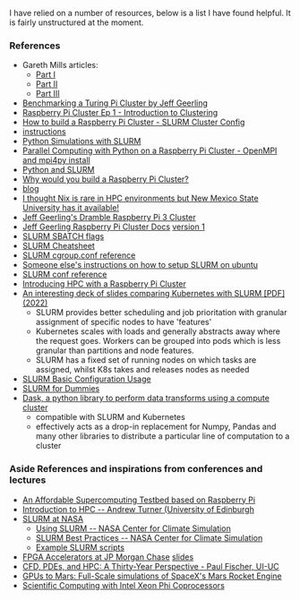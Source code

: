 I have relied on a number of resources, below is a list I have found helpful.
It is fairly unstructured at the moment.

### References
- Gareth Mills articles: 
  - [Part I](https://glmdev.medium.com/building-a-raspberry-pi-cluster-784f0df9afbd)
  - [Part II](https://glmdev.medium.com/building-a-raspberry-pi-cluster-aaa8d1f3d2ca)
  - [Part III](https://glmdev.medium.com/building-a-raspberry-pi-cluster-f5f2446702e8)
- [Benchmarking a Turing Pi Cluster by Jeff Geerling](https://www.youtube.com/watch?v=IoMxpndlDWI)
- [Raspberry Pi Cluster Ep 1 - Introduction to Clustering](https://www.youtube.com/watch?v=kgVz4-SEhbE)
- [How to build a Raspberry Pi Cluster - SLURM Cluster Config](https://www.youtube.com/watch?v=l5n62HgSQF8)
- [instructions](https://www.youtube.com/redirect?event=video_description&redir_token=QUFFLUhqa3Z2Qkg3V2MwZGxhMUxfc1hBWm9WZGNzMWx4Z3xBQ3Jtc0trbHRxZmxPcTh1eUdXd1RUNEhCM1daWEhPY0JuaHlsUjYwYVJCYldzVkN4aHI5dEFzRmNVZGhtRDZfdHBlN0E4Y0RYNHc4OFlwRUVRc1d6Y2g1OWdHd2xxTGg3ODlaZ0JJSWU1NVRFRE5yZWhKRWozYw&q=https%3A%2F%2Fglmdev.medium.com%2Fbuilding-a-raspberry-pi-cluster-aaa8d1f3d2ca&v=iJnuLnPeoj8)
- [Python Simulations with SLURM](https://www.youtube.com/watch?v=iJnuLnPeoj8)
- [Parallel Computing with Python on a Raspberry Pi Cluster - OpenMPI and mpi4py install](https://www.youtube.com/watch?v=caXD_6JMXfA)
- [Python and SLURM](https://www.youtube.com/watch?app=desktop&v=4lKcou1-3OY)
- [Why would you build a Raspberry Pi Cluster?](https://www.youtube.com/watch?v=8zXG4ySy1m8)
- [blog](https://www.jeffgeerling.com/blog/2021/why-build-raspberry-pi-cluster)
- [I thought Nix is rare in HPC environments but New Mexico State University has it available!](https://hpc.nmsu.edu/discovery/software/nix/)
- [Jeff Geerling's Dramble Raspberry Pi 3 Cluster](https://github.com/geerlingguy/raspberry-pi-dramble)
- [Jeff Geerling Raspberry Pi Cluster Docs](https://github.com/geerlingguy/pi-cluster) [version 1](https://github.com/geerlingguy/turing-pi-cluster)
- [SLURM SBATCH flags](https://slurm.schedmd.com/sbatch.html)
- [SLURM Cheatsheet](https://slurm.schedmd.com/pdfs/summary.pdf)
- [SLURM cgroup.conf reference](https://slurm.schedmd.com/cgroup.conf.html)
- [Someone else's instructions on how to setup SLURM on ubuntu](https://github.com/MagdyA/Slurm-ubuntu-20.04.1)
- [SLURM conf reference](https://slurm.schedmd.com/slurm.conf.html)
- [Introducing HPC with a Raspberry Pi Cluster](https://www.youtube.com/watch?v=HwPUdhu35n4)
- [An interesting deck of slides comparing Kubernetes with SLURM [PDF] (2022)](https://slurm.schedmd.com/SC22/Slurm-and-or-vs-Kubernetes.pdf)
  - SLURM provides better scheduling and job prioritation with granular assignment of specific nodes to have 'features'
  - Kubernetes scales with loads and generally abstracts away where the request goes. Workers can be grouped into pods which is less granular than partitions and node features.
  - SLURM has a fixed set of running nodes on which tasks are assigned, whilst K8s takes and releases nodes as needed
- [SLURM Basic Configuration Usage](https://slurm.schedmd.com/slurm_ug_2011/Basic_Configuration_Usage.pdf)
- [SLURM for Dummies](https://github.com/scottgriffinm/slurm-for-dummies)
- [Dask, a python library to perform data transforms using a compute cluster](https://www.dask.org/get-started)
  - compatible with SLURM and Kubernetes
  - effectively acts as a drop-in replacement for Numpy, Pandas and many other libraries to distribute a particular line of computation to a cluster


### Aside References and inspirations from conferences and lectures
- [An Affordable Supercomputing Testbed based on Raspberry Pi](https://www.youtube.com/watch?v=78H-4KqVvrg)
- [Introduction to HPC -- Andrew Turner (University of Edinburgh](https://www.youtube.com/watch?v=i3cpkJ6iszk)
- [SLURM at NASA](https://www.nccs.nasa.gov/sites/default/docs/tutorials/Intro_Slurm_2020-11.pdf)
  - [Using SLURM -- NASA Center for Climate Simulation](https://www.nccs.nasa.gov/nccs-users/instructional/using-slurm)
  - [SLURM Best Practices -- NASA Center for Climate Simulation](https://www.nccs.nasa.gov/nccs-users/instructional/using-slurm/best-practices)
  - [Example SLURM scripts](https://www.nccs.nasa.gov/nccs-users/instructional/using-slurm/example)
- [FPGA Accelerators at JP Morgan Chase](https://www.youtube.com/watch?v=9NqX1ETADn0) [slides](http://web.stanford.edu/class/ee380/Abstracts/110511-slides.pdf)
- [CFD, PDEs, and HPC: A Thirty-Year Perspective - Paul Fischer, UI-UC](https://www.youtube.com/watch?v=46AwtHqKFb8)
- [GPUs to Mars: Full-Scale simulations of SpaceX's Mars Rocket Engine](https://www.youtube.com/watch?v=vYA0f6R5KAI)
- [Scientific Computing with Intel Xeon Phi Coprocessors](https://www.youtube.com/watch?v=fq_6ckPDNxs)
